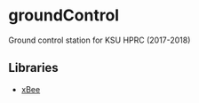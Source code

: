 # groundControl

Ground control station for KSU HPRC (2017-2018)

## Libraries
- [xBee](https://github.com/digidotcom/python-xbee)

